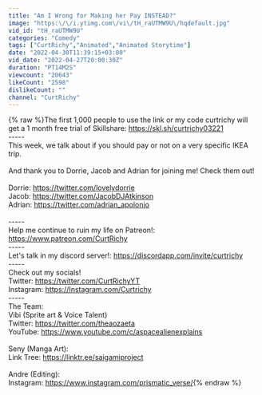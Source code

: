 ```yaml
---
title: "Am I Wrong for Making her Pay INSTEAD?"
image: "https:\/\/i.ytimg.com\/vi\/tH_raUTMW9U\/hqdefault.jpg"
vid_id: "tH_raUTMW9U"
categories: "Comedy"
tags: ["CurtRichy","Animated","Animated Storytime"]
date: "2022-04-30T11:39:15+03:00"
vid_date: "2022-04-27T20:00:30Z"
duration: "PT14M2S"
viewcount: "20643"
likeCount: "2598"
dislikeCount: ""
channel: "CurtRichy"
---
```

{% raw %}The first 1,000 people to use the link or my code curtrichy will get a 1 month free trial of Skillshare:  <a rel="nofollow" target="blank" href="https://skl.sh/curtrichy03221">https://skl.sh/curtrichy03221</a> <br />-----<br />This week, we talk about if you should pay or not on a very specific IKEA trip.<br /><br />And thank you to Dorrie, Jacob and Adrian for joining me! Check them out!<br /><br />Dorrie: <a rel="nofollow" target="blank" href="https://twitter.com/lovelydorrie">https://twitter.com/lovelydorrie</a><br />Jacob: <a rel="nofollow" target="blank" href="https://twitter.com/JacobDJAtkinson">https://twitter.com/JacobDJAtkinson</a><br />Adrian: <a rel="nofollow" target="blank" href="https://twitter.com/adrian_apolonio">https://twitter.com/adrian_apolonio</a><br /><br />-----<br />Help me continue to ruin my life on Patreon!: <a rel="nofollow" target="blank" href="https://www.patreon.com/CurtRichy">https://www.patreon.com/CurtRichy</a><br />-----<br />Let's talk in my discord server!: <a rel="nofollow" target="blank" href="https://discordapp.com/invite/curtrichy">https://discordapp.com/invite/curtrichy</a><br />-----<br />Check out my socials!<br />Twitter: <a rel="nofollow" target="blank" href="https://twitter.com/CurtRichyYT">https://twitter.com/CurtRichyYT</a><br />Instagram: <a rel="nofollow" target="blank" href="https://Instagram.com/Curtrichy">https://Instagram.com/Curtrichy</a><br />-----<br />The Team:<br />Vibi (Sprite art &amp; Voice Talent)<br />Twitter: <a rel="nofollow" target="blank" href="https://twitter.com/theaozaeta">https://twitter.com/theaozaeta</a><br />YouTube: <a rel="nofollow" target="blank" href="https://www.youtube.com/c/aspacealienexplains">https://www.youtube.com/c/aspacealienexplains</a><br /><br />Seny (Manga Art):<br />Link Tree: <a rel="nofollow" target="blank" href="https://linktr.ee/saigamiproject">https://linktr.ee/saigamiproject</a><br /><br />Andre (Editing):<br />Instagram: <a rel="nofollow" target="blank" href="https://www.instagram.com/prismatic_verse/">https://www.instagram.com/prismatic_verse/</a>{% endraw %}
